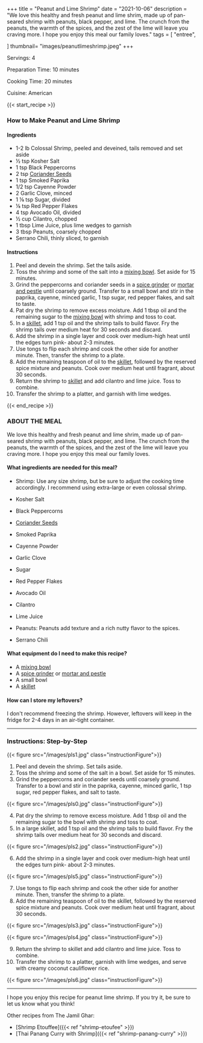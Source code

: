 +++
title = "Peanut and Lime Shrimp"
date = "2021-10-06"
description = "We love this healthy and fresh peanut and lime shrim, made up of pan-seared shrimp with peanuts, black pepper, and lime. The crunch from the peanuts, the warmth of the spices, and the zest of the lime will leave you craving more. I hope you enjoy this meal our family loves."
tags = [
    "entree",
  
]
thumbnail= "images/peanutlimeshrimp.jpeg"
+++

Servings: 4 <!--more-->

Preparation Time: 10 minutes

Cooking Time: 20 minutes

Cuisine: American

{{< start_recipe >}}

### How to Make Peanut and Lime Shrimp 

#### Ingredients 

* 1-2 lb Colossal Shrimp, peeled and deveined, tails removed and set aside
* ½ tsp Kosher Salt
* 1 tsp Black Peppercorns
* 2 tsp [Coriander Seeds](https://amzn.to/3rVIRcC)
* 1 tsp Smoked Paprika
* 1/2 tsp Cayenne Powder 
* 2 Garlic Clove, minced
* 1 ⅛ tsp Sugar, divided
* ⅛ tsp Red Pepper Flakes 
* 4 tsp Avocado Oil, divided
* ½ cup Cilantro, chopped
* 1 tbsp Lime Juice, plus lime wedges to garnish
* 3 tbsp Peanuts, coarsely chopped
* Serrano Chili, thinly sliced, to garnish

#### Instructions 

1. Peel and devein the shrimp. Set the tails aside. 
2. Toss the shrimp and some of the salt into a [mixing bowl](https://amzn.to/3lpBSaJ). Set aside for 15 minutes.
3. Grind the peppercorns and coriander seeds in a [spice grinder](https://amzn.to/3pbrLHD) or [mortar and pestle](https://amzn.to/3E9Qmmp) until coarsely ground. Transfer to a small bowl and stir in the paprika, cayenne, minced garlic, 1 tsp sugar, red pepper flakes, and salt to taste.
4. Pat dry the shrimp to remove excess moisture. Add 1 tbsp oil and the remaining sugar to the [mixing bowl](https://amzn.to/3lpBSaJ) with shrimp and toss to coat.
5. In a [skillet](https://amzn.to/31ddzW7), add 1 tsp oil and the shrimp tails to build flavor. Fry the shrimp tails over medium heat for 30 seconds and discard. 
6.  Add the shrimp in a single layer and cook over medium-high heat until the edges turn pink- about 2-3 minutes.
7. Use tongs to flip each shrimp and cook the other side for another minute. Then, transfer the shrimp to a plate.
8. Add the remaining teaspoon of oil to the [skillet](https://amzn.to/31ddzW7), followed by the reserved spice mixture and peanuts. Cook over medium heat until fragrant, about 30 seconds.
9. Return the shrimp to [skillet](https://amzn.to/31ddzW7) and add cilantro and lime juice. Toss to combine.
10. Transfer the shrimp to a platter, and garnish with lime wedges. 

{{< end_recipe >}}

### ABOUT THE MEAL 

We love this healthy and fresh peanut and lime shrim, made up of pan-seared shrimp with peanuts, black pepper, and lime. The crunch from the peanuts, the warmth of the spices, and the zest of the lime will leave you craving more. I hope you enjoy this meal our family loves.

#### What ingredients are needed for this meal?

* Shrimp: Use any size shrimp, but be sure to adjust the cooking time accordingly. I recommend using extra-large or even colossal shrimp. 

* Kosher Salt

* Black Peppercorns

* [Coriander Seeds](https://amzn.to/3rVIRcC)

* Smoked Paprika

* Cayenne Powder 

* Garlic Clove

* Sugar

* Red Pepper Flakes 

* Avocado Oil

* Cilantro

* Lime Juice

* Peanuts: Peanuts add texture and a rich nutty flavor to the spices. 

* Serrano Chili

#### What equipment do I need to make this recipe?

* A [mixing bowl](https://amzn.to/3lpBSaJ)
* A [spice grinder](https://amzn.to/3pbrLHD) or [mortar and pestle](https://amzn.to/3E9Qmmp)
* A small bowl
* A [skillet](https://amzn.to/31ddzW7)

#### How can I store my leftovers?

I don't recommend freezing the shrimp. However, leftovers will keep in the fridge for 2-4 days in an air-tight container. 

---- 

### Instructions: Step-by-Step 

{{< figure src="/images/pls1.jpg" class="instructionFigure">}}

1. Peel and devein the shrimp. Set tails aside. 
2. Toss the shrimp and some of the salt in a bowl. Set aside for 15 minutes.
3. Grind the peppercorns and coriander seeds until coarsely ground. Transfer to a bowl and stir in the paprika, cayenne, minced garlic, 1 tsp sugar, red pepper flakes, and salt to taste.

{{< figure src="/images/pls0.jpg" class="instructionFigure">}}


4. Pat dry the shrimp to remove excess moisture. Add 1 tbsp oil and the remaining sugar to the bowl with shrimp and toss to coat.
5. In a large skillet, add 1 tsp oil and the shrimp tails to build flavor. Fry the shrimp tails over medium heat for 30 seconds and discard. 

{{< figure src="/images/pls2.jpg" class="instructionFigure">}}

6.  Add the shrimp in a single layer and cook over medium-high heat until the edges turn pink- about 2-3 minutes.

{{< figure src="/images/pls5.jpg" class="instructionFigure">}}

7. Use tongs to flip each shrimp and cook the other side for another minute. Then, transfer the shrimp to a plate.
8. Add the remaining teaspoon of oil to the skillet, followed by the reserved spice mixture and peanuts. Cook over medium heat until fragrant, about 30 seconds.

{{< figure src="/images/pls3.jpg" class="instructionFigure">}}

{{< figure src="/images/pls4.jpg" class="instructionFigure">}}

9. Return the shrimp to skillet and add cilantro and lime juice. Toss to combine.
10. Transfer the shrimp to a platter, garnish with lime wedges, and serve with creamy coconut cauliflower rice. 

{{< figure src="/images/pls6.jpg" class="instructionFigure">}}

----

I hope you enjoy this recipe for peanut lime shrimp. If you try it, be sure to let us know what you think!

Other recipes from The Jamil Ghar:

* [Shrimp Etouffee]({{< ref "shrimp-etoufee" >}})
* [Thai Panang Curry with Shrimp]({{< ref "shrimp-panang-curry" >}})
